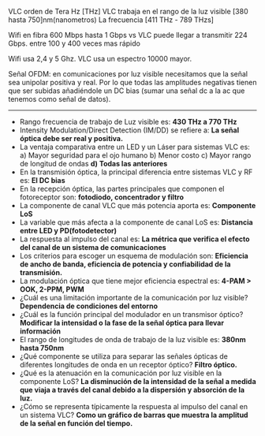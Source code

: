 VLC orden de Tera Hz [THz]
VLC trabaja en el rango de la luz visible [380 hasta 750]nm(nanometros)
La frecuencia [411 THz - 789 THzs]

Wifi en fibra 600 Mbps hasta 1 Gbps vs VLC puede llegar a transmitir 224 Gbps. entre 100 y 400 veces mas rápido

Wifi usa 2,4 y 5 Ghz. VLC usa un espectro 10000 mayor.

Señal OFDM: en comunicaciones por luz visible necesitamos que la señal sea unipolar positiva y real. Por lo que todas las amplitudes negativas tienen que ser subidas añadiéndole un DC bias (sumar una señal dc a la ac que tenemos como señal de datos).

---

- Rango frecuencia de trabajo de Luz visible es: **430 THz a 770 THz**
- Intensity Modulation/Direct Detection (IM/DD) se refiere a: **La señal óptica debe ser real y positiva.**
- La ventaja comparativa entre un LED y un Láser para sistemas VLC es: a) Mayor seguridad para el ojo humano b) Menor costo c) Mayor rango de longitud de ondas  **d) Todas las anteriores**
- En la transmisión óptica, la principal diferencia entre sistemas VLC y RF es: **El DC bias**
- En la recepción óptica, las partes principales que componen el fotoreceptor son: **fotodiodo, concentrador y filtro**
- La componente de canal VLC que más potencia aporta es: **Componente LoS**
- La variable que más afecta a la componente de canal LoS es: **Distancia entre LED y PD(fotodetector)**
- La respuesta al impulso del canal es: **La métrica que verifica el efecto del canal de un sistema de comunicaciones**
- Los criterios para escoger un esquema de modulación son: **Eficiencia de ancho de banda, eficiencia de potencia y confiabilidad de la transmisión.**
- La modulación óptica que tiene mejor eficiencia espectral es: **4-PAM > OOK, 2-PPM, PWM**
- ¿Cuál es una limitación importante de la comunicación por luz visible? **Dependencia de condiciones del entorno**
- ¿Cuál es la función principal del modulador en un transmisor óptico? **Modificar la intensidad o la fase de la señal óptica para llevar información**
- El rango de longitudes de onda de trabajo de la luz visible es: **380nm hasta 750nm**
- ¿Qué componente se utiliza para separar las señales ópticas de diferentes longitudes de onda en un receptor óptico? **Filtro óptico.**
- ¿Qué es la atenuación en la comunicación por luz visible en la componente LoS? **La disminución de la intensidad de la señal a medida que viaja a través del canal debido a la dispersión y absorción de la luz.**
- ¿Cómo se representa típicamente la respuesta al impulso del canal en un sistema VLC? **Como un gráfico de barras que muestra la amplitud de la señal en función del tiempo.**